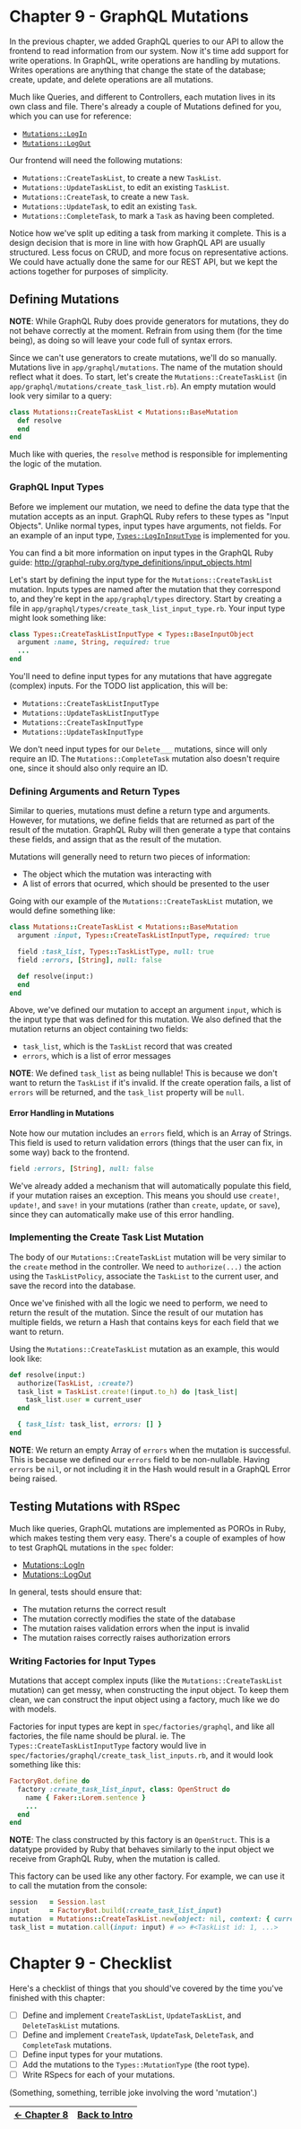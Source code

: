 # Chapter 9 - GraphQL Mutations
In the previous chapter, we added GraphQL queries to our API to allow the frontend to read information from our system.
Now it's time add support for write operations. In GraphQL, write operations are handling by mutations.
Writes operations are anything that change the state of the database;
create, update, and delete operations are all mutations.

Much like Queries, and different to Controllers, each mutation lives in its own class and file.
There's already a couple of Mutations defined for you, which you can use for reference:
 - [`Mutations::LogIn`](../app/graphql/mutations/log_in.rb)
 - [`Mutations::LogOut`](../app/graphql/mutations/log_out.rb)

Our frontend will need the following mutations:
 - `Mutations::CreateTaskList`, to create a new `TaskList`.
 - `Mutations::UpdateTaskList`, to edit an existing `TaskList`.
 - `Mutations::CreateTask`, to create a new `Task`.
 - `Mutations::UpdateTask`, to edit an existing `Task`.
 - `Mutations::CompleteTask`, to mark a `Task` as having been completed.

Notice how we've split up editing a task from marking it complete. This is a design decision that is more in line with
how GraphQL API are usually structured. Less focus on CRUD, and more focus on representative actions.
We could have actually done the same for our REST API, but we kept the actions together for purposes of simplicity.

## Defining Mutations

**NOTE**: While GraphQL Ruby does provide generators for mutations, they do not behave correctly at the moment.
Refrain from using them (for the time being), as doing so will leave your code full of syntax errors.

Since we can't use generators to create mutations, we'll do so manually. Mutations live in `app/graphql/mutations`.
The name of the mutation should reflect what it does.
To start, let's create the `Mutations::CreateTaskList` (in `app/graphql/mutations/create_task_list.rb`).
An empty mutation would look very similar to a query:

```ruby
class Mutations::CreateTaskList < Mutations::BaseMutation
  def resolve
  end
end
```

Much like with queries, the `resolve` method is responsible for implementing the logic of the mutation.

### GraphQL Input Types
Before we implement our mutation, we need to define the data type that the mutation accepts as an input.
GraphQL Ruby refers to these types as "Input Objects". Unlike normal types, input types have arguments, not fields.
For an example of an input type, [`Types::LogInInputType`](../app/graphql/types/log_in_input_type.rb) is implemented for you.

You can find a bit more information on input types in the GraphQL Ruby guide:
http://graphql-ruby.org/type_definitions/input_objects.html

Let's start by defining the input type for the `Mutations::CreateTaskList` mutation.
Inputs types are named after the mutation that they correspond to, and they're kept in the `app/graphql/types` directory.
Start by creating a file in `app/graphql/types/create_task_list_input_type.rb`. Your input type might look something like:

```ruby
class Types::CreateTaskListInputType < Types::BaseInputObject
  argument :name, String, required: true
  ...
end
```

You'll need to define input types for any mutations that have aggregate (complex) inputs.
For the TODO list application, this will be:
 - `Mutations::CreateTaskListInputType`
 - `Mutations::UpdateTaskListInputType`
 - `Mutations::CreateTaskInputType`
 - `Mutations::UpdateTaskInputType`

We don't need input types for our `Delete___` mutations, since will only require an ID.
The `Mutations::CompleteTask` mutation also doesn't require one, since it should also only require an ID.

### Defining Arguments and Return Types
Similar to queries, mutations must define a return type and arguments. However, for mutations, we define fields that
are returned as part of the result of the mutation. GraphQL Ruby will then generate a type that contains these fields,
and assign that as the result of the mutation.

Mutations will generally need to return two pieces of information:
 - The object which the mutation was interacting with
 - A list of errors that ocurred, which should be presented to the user

Going with our example of the `Mutations::CreateTaskList` mutation, we would define something like:

```ruby
class Mutations::CreateTaskList < Mutations::BaseMutation
  argument :input, Types::CreateTaskListInputType, required: true

  field :task_list, Types::TaskListType, null: true
  field :errors, [String], null: false

  def resolve(input:)
  end
end
```

Above, we've defined our mutation to accept an argument `input`, which is the input type that was defined for this mutation.
We also defined that the mutation returns an object containing two fields:
 - `task_list`, which is the `TaskList` record that was created
 - `errors`, which is a list of error messages

**NOTE**: We defined `task_list` as being nullable! This is because we don't want to return the `TaskList` if it's invalid.
If the create operation fails, a list of `errors` will be returned, and the `task_list` property will be `null`.

#### Error Handling in Mutations
Note how our mutation includes an `errors` field, which is an Array of Strings.
This field is used to return validation errors (things that the user can fix, in some way) back to the frontend.

```ruby
field :errors, [String], null: false
```

We've already added a mechanism that will automatically populate this field, if your mutation raises an exception.
This means you should use `create!`, `update!`, and `save!` in your mutations (rather than `create`, `update`, or
`save`), since they can automatically make use of this error handling.

### Implementing the Create Task List Mutation
The body of our `Mutations::CreateTaskList` mutation will be very similar to the `create` method in the controller.
We need to `authorize(...)` the action using the `TaskListPolicy`, associate the `TaskList` to the current user,
and save the record into the database.

Once we've finished with all the logic we need to perform, we need to return the result of the mutation.
Since the result of our mutation has multiple fields, we return a Hash that contains keys for each field that
we want to return.

Using the `Mutations::CreateTaskList` mutation as an example, this would look like:

```ruby
def resolve(input:)
  authorize(TaskList, :create?)
  task_list = TaskList.create!(input.to_h) do |task_list|
    task_list.user = current_user
  end

  { task_list: task_list, errors: [] }
end
```

**NOTE**: We return an empty Array of `errors` when the mutation is successful.
This is because we defined our `errors` field to be non-nullable. Having `errors` be `nil`, or not including it
in the Hash would result in a GraphQL Error being raised.

## Testing Mutations with RSpec
Much like queries, GraphQL mutations are implemented as POROs in Ruby, which makes testing them very easy.
There's a couple of examples of how to test GraphQL mutations in the `spec` folder:
 - [Mutations::LogIn](../spec/graphql/mutations/log_in_spec.rb)
 - [Mutations::LogOut](../spec/graphql/mutations/log_out_spec.rb)

In general, tests should ensure that:
 - The mutation returns the correct result
 - The mutation correctly modifies the state of the database
 - The mutation raises validation errors when the input is invalid
 - The mutation raises correctly raises authorization errors

### Writing Factories for Input Types
Mutations that accept complex inputs (like the `Mutations::CreateTaskList` mutation) can get messy, when constructing
the input object. To keep them clean, we can construct the input object using a factory, much like we do with models.

Factories for input types are kept in `spec/factories/graphql`, and like all factories, the file name should be plural.
ie. The `Types::CreateTaskListInputType` factory would live in `spec/factories/graphql/create_task_list_inputs.rb`,
and it would look something like this:

```ruby
FactoryBot.define do
  factory :create_task_list_input, class: OpenStruct do
    name { Faker::Lorem.sentence }
    ...
  end
end
```

**NOTE**: The class constructed by this factory is an `OpenStruct`. This is a datatype provided by Ruby that behaves
similarly to the input object we receive from GraphQL Ruby, when the mutation is called.

This factory can be used like any other factory.
For example, we can use it to call the mutation from the console:

```ruby
session   = Session.last
input     = FactoryBot.build(:create_task_list_input)
mutation  = Mutations::CreateTaskList.new(object: nil, context: { current_session: session })
task_list = mutation.call(input: input) # => #<TaskList id: 1, ...>
```

# Chapter 9 - Checklist
Here's a checklist of things that you should've covered by the time you've finished with this chapter:

- [ ] Define and implement `CreateTaskList`, `UpdateTaskList`, and `DeleteTaskList` mutations.
- [ ] Define and implement `CreateTask`, `UpdateTask`, `DeleteTask`, and `CompleteTask` mutations.
- [ ] Define input types for your mutations.
- [ ] Add the mutations to the `Types::MutationType` (the root type).
- [ ] Write RSpecs for each of your mutations.

(Something, something, terrible joke involving the word 'mutation'.)

| [&larr; Chapter 8](./Chapter%208%20-%20GraphQL%20Queries.md) | [Back to Intro](../README.md) |
| --:| --:|
